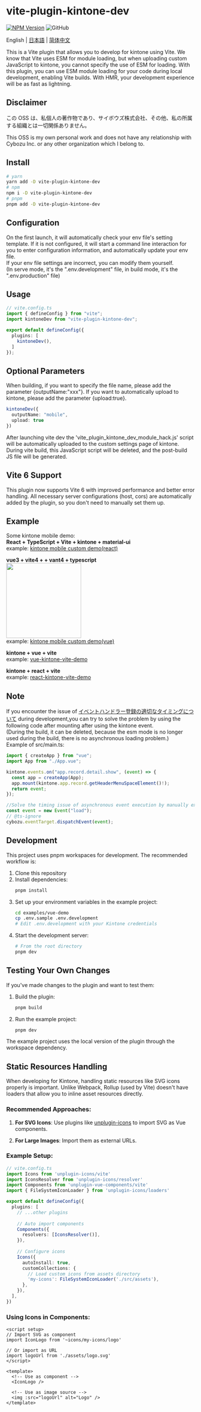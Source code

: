 # vite-plugin-kintone-dev

[![NPM Version](https://img.shields.io/npm/dt/vite-plugin-kintone-dev)](https://www.npmjs.com/package/vite-plugin-kintone-dev)
![GitHub](https://img.shields.io/github/license/GuSanle/vite-plugin-kintone-dev)

English | [日本語](https://github.com/GuSanle/vite-plugin-kintone-dev/blob/main/README.ja.md) | [简体中文](https://github.com/GuSanle/vite-plugin-kintone-dev/blob/main/README.zh-CN.md)

This is a Vite plugin that allows you to develop for kintone using Vite. We know that Vite uses ESM for module loading, but when uploading custom JavaScript to kintone, you cannot specify the use of ESM for loading. With this plugin, you can use ESM module loading for your code during local development, enabling Vite builds. With HMR, your development experience will be as fast as lightning.

## Disclaimer

この OSS は、私個人の著作物であり、サイボウズ株式会社、その他、私の所属する組織とは一切関係ありません。

This OSS is my own personal work and does not have any relationship with Cybozu Inc. or any other organization which I belong to.

## Install

```sh
# yarn
yarn add -D vite-plugin-kintone-dev
# npm
npm i -D vite-plugin-kintone-dev
# pnpm
pnpm add -D vite-plugin-kintone-dev
```

## Configuration

On the first launch, it will automatically check your env file's setting template. If it is not configured, it will start a command line interaction for you to enter configuration information, and automatically update your env file.  
If your env file settings are incorrect, you can modify them yourself.  
(In serve mode, it's the ".env.development" file, in build mode, it's the ".env.production" file)

## Usage

```ts
// vite.config.ts
import { defineConfig } from "vite";
import kintoneDev from "vite-plugin-kintone-dev";

export default defineConfig({
  plugins: [
    kintoneDev(),
  ]
});
```

## Optional Parameters

When building, if you want to specify the file name, please add the parameter {outputName:"xxx"}. If you want to automatically upload to kintone, please add the parameter {upload:true}.

```ts
kintoneDev({
  outputName: "mobile",
  upload: true
})
```
    
After launching vite dev the 'vite_plugin_kintone_dev_module_hack.js' script will be automatically uploaded to the custom settings page of kintone. During vite build, this JavaScript script will be deleted, and the post-build JS file will be generated.

## Vite 6 Support
This plugin now supports Vite 6 with improved performance and better error handling. All necessary server configurations (host, cors) are automatically added by the plugin, so you don't need to manually set them up.

## Example

Some kintone mobile demo:  
**React + TypeScript + Vite + kintone + material-ui**  
example: [kintone mobile custom demo(react)](https://github.com/GuSanle/kintone-vite-mui-demo)

**vue3 + vite4 + + vant4 + typescript**  
<img src="images/vantdemo.png" width="200" >  
example: [kintone mobile custom demo(vue)](https://github.com/GuSanle/kintone-mobile-custom-demo)

**kintone + vue + vite**  
example: [vue-kintone-vite-demo](https://github.com/GuSanle/vite-plugin-kintone-dev/tree/main/example/vue-kintone-vite-demo)

**kintone + react + vite**  
example: [react-kintone-vite-demo](https://github.com/GuSanle/vite-plugin-kintone-dev/tree/main/example/react-kintone-vite-demo)

## Note

If you encounter the issue of [イベントハンドラー登録の適切なタイミングについて](https://cybozudev.zendesk.com/hc/ja/articles/360000882123) during development,you can try to solve the problem by using the following code after mounting after using the kintone event.  
(During the build, it can be deleted, because the esm mode is no longer used during the build, there is no asynchronous loading problem.)  
Example of src/main.ts:

```ts
import { createApp } from "vue";
import App from "./App.vue";

kintone.events.on("app.record.detail.show", (event) => {
  const app = createApp(App);
  app.mount(kintone.app.record.getHeaderMenuSpaceElement()!);
  return event;
});

//Solve the timing issue of asynchronous event execution by manually executing the kintone event.
const event = new Event("load");
// @ts-ignore
cybozu.eventTarget.dispatchEvent(event);
```

## Development

This project uses pnpm workspaces for development. The recommended workflow is:

1. Clone this repository
2. Install dependencies:
   ```bash
   pnpm install
   ```
3. Set up your environment variables in the example project:
   ```bash
   cd examples/vue-demo
   cp .env.sample .env.development
   # Edit .env.development with your Kintone credentials
   ```
4. Start the development server:
   ```bash
   # From the root directory
   pnpm dev
   ```

## Testing Your Own Changes

If you've made changes to the plugin and want to test them:

1. Build the plugin:
   ```bash
   pnpm build
   ```
2. Run the example project:
   ```bash
   pnpm dev
   ```

The example project uses the local version of the plugin through the workspace dependency.

## Static Resources Handling

When developing for Kintone, handling static resources like SVG icons properly is important. Unlike Webpack, Rollup (used by Vite) doesn't have loaders that allow you to inline asset resources directly.

### Recommended Approaches:

1. **For SVG Icons**: Use plugins like [unplugin-icons](https://github.com/unplugin/unplugin-icons) to import SVG as Vue components.

2. **For Large Images**: Import them as external URLs.

### Example Setup:

```ts
// vite.config.ts
import Icons from 'unplugin-icons/vite'
import IconsResolver from 'unplugin-icons/resolver'
import Components from 'unplugin-vue-components/vite'
import { FileSystemIconLoader } from 'unplugin-icons/loaders'

export default defineConfig({
  plugins: [
    // ...other plugins
    
    // Auto import components
    Components({
      resolvers: [IconsResolver()],
    }),
    
    // Configure icons
    Icons({
      autoInstall: true,
      customCollections: {
        // Load custom icons from assets directory
        'my-icons': FileSystemIconLoader('./src/assets'),
      },
    }),
  ],
})
```

### Using Icons in Components:

```vue
<script setup>
// Import SVG as component
import IconLogo from '~icons/my-icons/logo'

// Or import as URL
import logoUrl from './assets/logo.svg'
</script>

<template>
  <!-- Use as component -->
  <IconLogo />
  
  <!-- Use as image source -->
  <img :src="logoUrl" alt="Logo" />
</template>
```






